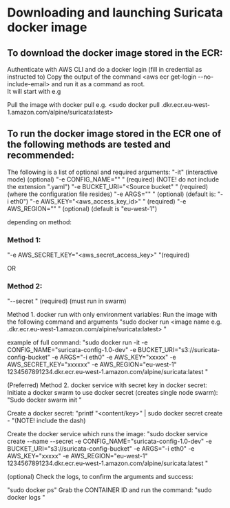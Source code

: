 # Downloading and launching Suricata docker image  <br />
## To download the docker image stored in the ECR: <br />


Authenticate with AWS CLI and do a docker login
<aws configure> (fill in credential as instructed to)
Copy the output of the command <aws ecr get-login --no-include-email> and run it as a command as root.  
It will start with e.g <sudo docker login>

Pull the image with docker pull e.g.
<sudo docker pull <aws id>.dkr.ecr.eu-west-1.amazon.com/alpine/suricata:latest>



## To run the docker image stored in the ECR one of the following methods are tested and recommended:
The following is a list of optional and required arguments:
"-it" (interactive mode) (optional)
"-e CONFIG_NAME="<suricata configuration name>" " (required) (NOTE! do not include the extension ".yaml")
"-e BUCKET_URI="<Source bucket" " (required) (where the configuration file resides)
"-e ARGS="<suricata launch arguments>" " (optional) (default is: "-i eth0")
"-e AWS_KEY="<aws_access_key_id>" " (required)
"-e AWS_REGION="<bucket region>" " (optional) (default is "eu-west-1")

depending on method:

### Method 1:
"-e AWS_SECRET_KEY="<aws_secret_access_key>" "(required)

OR

### Method 2:
"--secret <secret name>" (required) (must run in swarm)

Method 1. docker run with only environment variables:
Run the image with the following command and arguments
"sudo docker run <arguments> <image name e.g. <aws id>.dkr.ecr.eu-west-1.amazon.com/alpine/suricata:latest> "


example of full command:
"sudo docker run -it -e CONFIG_NAME="suricata-config-1.0-dev" -e BUCKET_URI="s3://suricata-config-bucket" -e ARGS="-i eth0" -e AWS_KEY="xxxxx" -e AWS_SECRET_KEY="xxxxxx" -e AWS_REGION="eu-west-1" 1234567891234.dkr.ecr.eu-west-1.amazon.com/alpine/suricata:latest "


(Preferred) Method 2. docker service with secret key in docker secret:
Initiate a docker swarm to use docker secret (creates single node swarm):
"Sudo docker swarm init "

Create a docker secret:
"printf "<content/key>" | sudo docker secret create <secret name> - "(NOTE! include the dash)

Create the docker service which runs the image:
"sudo docker service create --name <name of service> --secret <secret name> -e CONFIG_NAME="suricata-config-1.0-dev" -e BUCKET_URI="s3://suricata-config-bucket" -e ARGS="-i eth0" -e AWS_KEY="xxxxx" -e AWS_REGION="eu-west-1"  1234567891234.dkr.ecr.eu-west-1.amazon.com/alpine/suricata:latest "

(optional)
Check the logs, to confirm the arguments and success:

"sudo docker ps"
Grab the CONTAINER ID and run the command:
"sudo docker logs <CONTAINER ID>"
